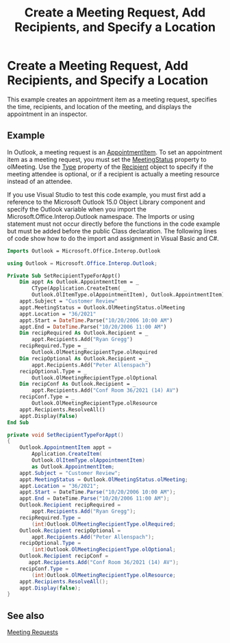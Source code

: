 ﻿---
title: 'Create a Meeting Request, Add Recipients, and Specify a Location'
TOCTitle: 'Create a Meeting Request, Add Recipients, and Specify a Location'
ms:assetid: 3053c27e-34d9-440e-9b66-06de940c2813
ms:mtpsurl: https://msdn.microsoft.com/en-us/library/Bb644964(v=office.15)
ms:contentKeyID: 55119873
ms.date: 07/24/2014
mtps_version: v=office.15



---

# Create a Meeting Request, Add Recipients, and Specify a Location

This example creates an appointment item as a meeting request, specifies the time, recipients, and location of the meeting, and displays the appointment in an inspector.

## Example

In Outlook, a meeting request is an [AppointmentItem](https://msdn.microsoft.com/en-us/library/bb645611\(v=office.15\)). To set an appointment item as a meeting request, you must set the [MeetingStatus](https://msdn.microsoft.com/en-us/library/bb611417\(v=office.15\)) property to olMeeting. Use the [Type](https://msdn.microsoft.com/en-us/library/bb611841\(v=office.15\)) property of the [Recipient](https://msdn.microsoft.com/en-us/library/bb624370\(v=office.15\)) object to specify if the meeting attendee is optional, or if a recipient is actually a meeting resource instead of an attendee.

If you use Visual Studio to test this code example, you must first add a reference to the Microsoft Outlook 15.0 Object Library component and specify the Outlook variable when you import the Microsoft.Office.Interop.Outlook namespace. The Imports or using statement must not occur directly before the functions in the code example but must be added before the public Class declaration. The following lines of code show how to do the import and assignment in Visual Basic and C\#.

```vb
Imports Outlook = Microsoft.Office.Interop.Outlook
```

```csharp
using Outlook = Microsoft.Office.Interop.Outlook;
```

```vb
Private Sub SetRecipientTypeForAppt()
    Dim appt As Outlook.AppointmentItem = _
        CType(Application.CreateItem( _
        Outlook.OlItemType.olAppointmentItem), Outlook.AppointmentItem)
    appt.Subject = "Customer Review"
    appt.MeetingStatus = Outlook.OlMeetingStatus.olMeeting
    appt.Location = "36/2021"
    appt.Start = DateTime.Parse("10/20/2006 10:00 AM")
    appt.End = DateTime.Parse("10/20/2006 11:00 AM")
    Dim recipRequired As Outlook.Recipient = _
        appt.Recipients.Add("Ryan Gregg")
    recipRequired.Type = _
        Outlook.OlMeetingRecipientType.olRequired
    Dim recipOptional As Outlook.Recipient = _
        appt.Recipients.Add("Peter Allenspach")
    recipOptional.Type = _
        Outlook.OlMeetingRecipientType.olOptional
    Dim recipConf As Outlook.Recipient = _
        appt.Recipients.Add("Conf Room 36/2021 (14) AV")
    recipConf.Type = _
        Outlook.OlMeetingRecipientType.olResource
    appt.Recipients.ResolveAll()
    appt.Display(False)
End Sub
```

```csharp
private void SetRecipientTypeForAppt()
{
    Outlook.AppointmentItem appt =
        Application.CreateItem(
        Outlook.OlItemType.olAppointmentItem)
        as Outlook.AppointmentItem;
    appt.Subject = "Customer Review";
    appt.MeetingStatus = Outlook.OlMeetingStatus.olMeeting;
    appt.Location = "36/2021";
    appt.Start = DateTime.Parse("10/20/2006 10:00 AM");
    appt.End = DateTime.Parse("10/20/2006 11:00 AM");
    Outlook.Recipient recipRequired =
        appt.Recipients.Add("Ryan Gregg");
    recipRequired.Type =
        (int)Outlook.OlMeetingRecipientType.olRequired;
    Outlook.Recipient recipOptional =
        appt.Recipients.Add("Peter Allenspach");
    recipOptional.Type =
        (int)Outlook.OlMeetingRecipientType.olOptional;
    Outlook.Recipient recipConf =
       appt.Recipients.Add("Conf Room 36/2021 (14) AV");
    recipConf.Type =
        (int)Outlook.OlMeetingRecipientType.olResource;
    appt.Recipients.ResolveAll();
    appt.Display(false);
}
```

## See also



[Meeting Requests](meeting-requests.md)


